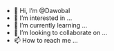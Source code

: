 - 👋 Hi, I’m @Dawobal
- 👀 I’m interested in ...
- 🌱 I’m currently learning ...
- 💞️ I’m looking to collaborate on ...
- 📫 How to reach me ...

<!---
Dawobal/Dawobal is a ✨ special ✨ repository because its `README.md` (this file) appears on your GitHub profile.
You can click the Preview link to take a look at your changes.
--->
